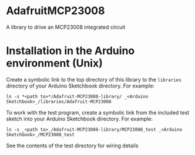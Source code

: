AdafruitMCP23008
================

A library to drive an MCP23008 integrated circuit

Installation in the Arduino environment (Unix)
=======================================

Create a symbolic link to the top directory of this library to the `libraries` directory of your Arduino Sketchbook directory. For example:

    ln -s *<path to>*/Adafruit-MCP23008-library/ _<Arduino Sketchbook>_/libraries/Adafruit-MCP23008

To work with the test program, create a symbolic link from the included test sketch into your Arduino Sketchbook directory. For example:

    ln -s _<path to>_/Adafruit-MCP23008-library/MCP23008_test _<Arduino Sketchbook>_/MCP23008_test

See the contents of the test directory for wiring details
